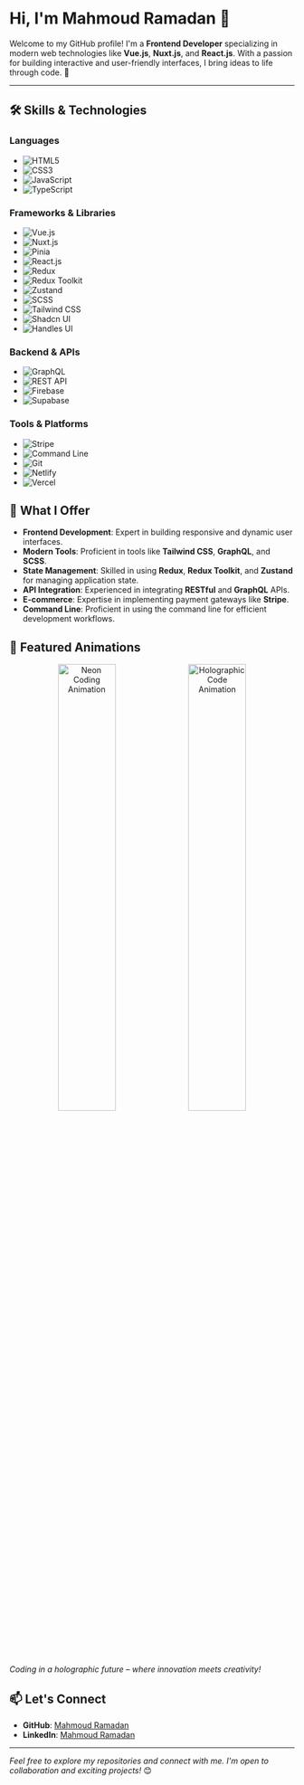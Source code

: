 # Hi, I'm Mahmoud Ramadan 👋

Welcome to my GitHub profile! I'm a **Frontend Developer** specializing in modern web technologies like **Vue.js**, **Nuxt.js**, and **React.js**. With a passion for building interactive and user-friendly interfaces, I bring ideas to life through code. 🚀

---

## 🛠️ Skills & Technologies

### Languages
- ![HTML5](https://img.shields.io/badge/-HTML5-E34F26?style=flat&logo=html5&logoColor=white)
- ![CSS3](https://img.shields.io/badge/-CSS3-1572B6?style=flat&logo=css3&logoColor=white)
- ![JavaScript](https://img.shields.io/badge/-JavaScript-F7DF1E?style=flat&logo=javascript&logoColor=black)
- ![TypeScript](https://img.shields.io/badge/-TypeScript-3178C6?style=flat&logo=typescript&logoColor=white)

### Frameworks & Libraries
- ![Vue.js](https://img.shields.io/badge/-Vue.js-4FC08D?style=flat&logo=vue.js&logoColor=white)
- ![Nuxt.js](https://img.shields.io/badge/-Nuxt.js-00DC82?style=flat&logo=nuxt.js&logoColor=white)
- ![Pinia](https://img.shields.io/badge/-Pinia-F5E547?style=flat&logo=pinia&logoColor=white)
- ![React.js](https://img.shields.io/badge/-React-61DAFB?style=flat&logo=react&logoColor=black)
- ![Redux](https://img.shields.io/badge/-Redux-764ABC?style=flat&logo=redux&logoColor=white)
- ![Redux Toolkit](https://img.shields.io/badge/-Redux%20Toolkit-764ABC?style=flat&logo=redux&logoColor=white)
- ![Zustand](https://img.shields.io/badge/-Zustand-3E6B89?style=flat&logo=zustand&logoColor=white)
- ![SCSS](https://img.shields.io/badge/-SCSS-CC6699?style=flat&logo=sass&logoColor=white)
- ![Tailwind CSS](https://img.shields.io/badge/-Tailwind%20CSS-38B2AC?style=flat&logo=tailwind-css&logoColor=white)
- ![Shadcn UI](https://img.shields.io/badge/-Shadcn%20UI-7E57C2?style=flat&logo=shadcn&logoColor=white)
- ![Handles UI](https://img.shields.io/badge/-Handles%20UI-2C3E50?style=flat&logo=ui-design&logoColor=white)

### Backend & APIs
- ![GraphQL](https://img.shields.io/badge/-GraphQL-E10098?style=flat&logo=graphql&logoColor=white)
- ![REST API](https://img.shields.io/badge/-REST%20API-0052CC?style=flat&logo=api&logoColor=white)
- ![Firebase](https://img.shields.io/badge/-Firebase-FFCA28?style=flat&logo=firebase&logoColor=black)
- ![Supabase](https://img.shields.io/badge/-Supabase-3ECF8E?style=flat&logo=supabase&logoColor=white)

### Tools & Platforms
- ![Stripe](https://img.shields.io/badge/-Stripe-008CDD?style=flat&logo=stripe&logoColor=white)
- ![Command Line](https://img.shields.io/badge/-Command%20Line-000000?style=flat&logo=console&logoColor=white)
- ![Git](https://img.shields.io/badge/-Git-F05032?style=flat&logo=git&logoColor=white)
- ![Netlify](https://img.shields.io/badge/-Netlify-00C7B7?style=flat&logo=netlify&logoColor=white)
- ![Vercel](https://img.shields.io/badge/-Vercel-000000?style=flat&logo=vercel&logoColor=white)

## 🌟 What I Offer
- **Frontend Development**: Expert in building responsive and dynamic user interfaces.
- **Modern Tools**: Proficient in tools like **Tailwind CSS**, **GraphQL**, and **SCSS**.
- **State Management**: Skilled in using **Redux**, **Redux Toolkit**, and **Zustand** for managing application state.
- **API Integration**: Experienced in integrating **RESTful** and **GraphQL** APIs.
- **E-commerce**: Expertise in implementing payment gateways like **Stripe**.
- **Command Line**: Proficient in using the command line for efficient development workflows.

## 🎨 **Featured Animations**

<div align="center">
  <img src="https://media.giphy.com/media/RbDKaczqWovIugyJmW/giphy.gif" width="45%" alt="Neon Coding Animation" />
  <img src="https://media.giphy.com/media/L8K62iTDkzGX6/giphy.gif" width="45%" alt="Holographic Code Animation" />
</div>

*Coding in a holographic future – where innovation meets creativity!*



## 📫 Let's Connect
- **GitHub**: [Mahmoud Ramadan](https://github.com/Mahmoud-Ramadn)
- **LinkedIn**: [Mahmoud Ramadan](https://linkedin.com/in/mahmoud-ramadan-aa4b322a5)

---

*Feel free to explore my repositories and connect with me. I'm open to collaboration and exciting projects!* 😊
